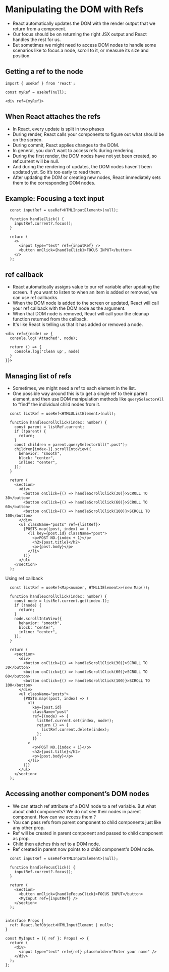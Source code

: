 # Manipulating the DOM with Refs

- React automatically updates the DOM with the render output that we return from a component.
- Our focus should be on returning the right JSX output and React handles the rest for us.
- But sometimes we might need to access DOM nodes to handle some scenarios like to focus a node, scroll to it, or measure its size and position. 


## Getting a ref to the node 

```tsx
import { useRef } from 'react';

const myRef = useRef(null);

<div ref={myRef}>

```

## When React attaches the refs 

- In React, every update is split in two phases
- During render, React calls your components to figure out what should be on the screen.
- During commit, React applies changes to the DOM.
- In general, you don’t want to access refs during rendering.
- During the first render, the DOM nodes have not yet been created, so ref.current will be null.
- And during the rendering of updates, the DOM nodes haven’t been updated yet. So it’s too early to read them.
- After updating the DOM or creating new nodes, React immediately sets them to the corresponding DOM nodes.


## Example: Focusing a text input 

```tsx
  const inputRef = useRef<HTMLInputElement>(null);

  function handleClick() {
    inputRef.current?.focus();
  }

  return (
    <>
      <input type="text" ref={inputRef} />
      <button onClick={handleClick}>FOCUS INPUT</button>
    </>
  );
```


## ref callback 

- React automatically assigns value to our ref variable after updating the screen. If you want to listen to when an item is added or removed, we can use ref callbacks.
- When the DOM node is added to the screen or updated, React will call your ref callback with the DOM node as the argument.
- When that DOM node is removed, React will call your the cleanup function returned from the callback.
- It's like React is telling us that it has added or removed a node.

```tsx
<div ref={(node) => {
  console.log('Attached', node);

  return () => {
    console.log('Clean up', node)
  }
}}>
```

## Managing list of refs

- Sometimes, we might need a ref to each element in the list.
- One possible way around this is to get a single ref to their parent element, and then use DOM manipulation methods like `querySelectorAll` to “find” the individual child nodes from it.

```tsx
  const listRef = useRef<HTMLUListElement>(null);

  function handleScrollClick(index: number) {
    const parent = listRef.current;
    if (!parent) {
      return;
    }
    const children = parent.querySelectorAll(".post");
    children[index-1].scrollIntoView({
      behavior: "smooth",
      block: "center",
      inline: "center",
    });
  }

  return (
    <section>
      <div>
        <button onClick={() => handleScrollClick(30)}>SCROLL TO 30</button>
        <button onClick={() => handleScrollClick(60)}>SCROLL TO 60</button>
        <button onClick={() => handleScrollClick(100)}>SCROLL TO 100</button>
      </div>
      <ul className="posts" ref={listRef}>
        {POSTS.map((post, index) => (
          <li key={post.id} className="post">
            <p>POST NO.{index + 1}</p>
            <h2>{post.title}</h2>
            <p>{post.body}</p>
          </li>
        ))}
      </ul>
    </section>
  );
```

Using ref callback

```tsx
  const listRef = useRef<Map<number, HTMLLIElement>>(new Map());

  function handleScrollClick(index: number) {
    const node = listRef.current.get(index-1);
    if (!node) {
      return;
    }
    node.scrollIntoView({
      behavior: "smooth",
      block: "center",
      inline: "center",
    });
  }

  return (
    <section>
      <div>
        <button onClick={() => handleScrollClick(30)}>SCROLL TO 30</button>
        <button onClick={() => handleScrollClick(60)}>SCROLL TO 60</button>
        <button onClick={() => handleScrollClick(100)}>SCROLL TO 100</button>
      </div>
      <ul className="posts">
        {POSTS.map((post, index) => (
          <li
            key={post.id}
            className="post"
            ref={(node) => {
              listRef.current.set(index, node!);
              return () => {
                listRef.current.delete(index);
              };
            }}
          >
            <p>POST NO.{index + 1}</p>
            <h2>{post.title}</h2>
            <p>{post.body}</p>
          </li>
        ))}
      </ul>
    </section>
  );
```

## Accessing another component’s DOM nodes 

- We can attach ref attribute of a DOM node to a ref variable. But what about child components? We do not see their nodes in parent component. How can we access them ?
- You can pass refs from parent component to child components just like any other prop.
- Ref will be created in parent component and passed to child component as prop.
- Child then attches this ref to a DOM node.
- Ref created in parent now points to a child component's DOM node.

```tsx
  const inputRef = useRef<HTMLInputElement>(null);

  function handleFocusClick() {
    inputRef.current?.focus();
  }

  return (
    <section>
      <button onClick={handleFocusClick}>FOCUS INPUT</button>
      <MyInput ref={inputRef} />
    </section>
  );
```

```tsx

interface Props {
  ref: React.RefObject<HTMLInputElement | null>;
}

const MyInput = ({ ref }: Props) => {
  return (
    <div>
      <input type="text" ref={ref} placeholder="Enter your name" />
    </div>
  );
};
```
